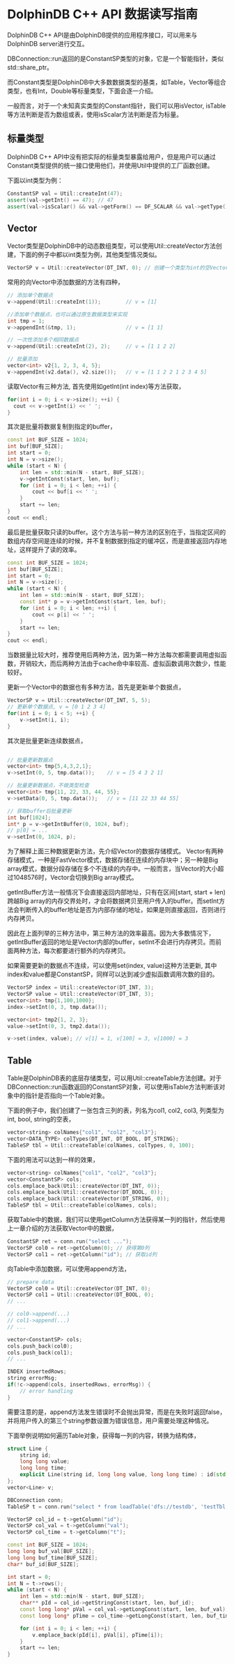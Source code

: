 # DolphinDB C++ API 数据读写指南

DolphinDB C++ API是由DolphinDB提供的应用程序接口，可以用来与DolphinDB server进行交互。

DBConnection::run返回的是ConstantSP类型的对象，它是一个智能指针，类似std::share_ptr。

而Constant类型是DolphinDB中大多数数据类型的基类，如Table，Vector等组合类型，也有Int，Double等标量类型，下面会逐一介绍。

一般而言，对于一个未知真实类型的Constant指针，我们可以用isVector, isTable等方法判断是否为数组或表，使用isScalar方法判断是否为标量。

## 标量类型
DolphinDB C++ API中没有把实际的标量类型暴露给用户，但是用户可以通过Constant类型提供的统一接口使用他们，并使用Util中提供的工厂函数创建。

下面以int类型为例：

```c++
ConstantSP val = Util::createInt(47);
assert(val->getInt() == 47); // 47
assert(val->isScalar() && val->getForm() == DF_SCALAR && val->getType() == DT_INT);
```

## Vector
Vector类型是DolphinDB中的动态数组类型，可以使用Util::createVector方法创建，下面的例子中都以int类型为例，其他类型情况类似。
```c++
VectorSP v = Util::createVector(DT_INT, 0); // 创建一个类型为int的空Vector
```

常用的向Vector中添加数据的方法有四种，
```c++
// 添加单个数据点
v->append(Util::createInt(1));        // v = [1]

//添加单个数据点，也可以通过原生数据类型来实现
int tmp = 1;
v->appendInt(&tmp, 1);                // v = [1 1]

// 一次性添加多个相同数据点
v->append(Util::createInt(2), 2);     // v = [1 1 2 2]

// 批量添加
vector<int> v2{1, 2, 3, 4, 5};
v->appendInt(v2.data(), v2.size());   // v = [1 1 2 2 1 2 3 4 5]
```

读取Vector有三种方法, 首先使用如getInt(int index)等方法获取，
```c++
for(int i = 0; i < v->size(); ++i) {
  cout << v->getInt(i) << ' ';
}
```
其次是批量将数据复制到指定的buffer，
```c++
const int BUF_SIZE = 1024;
int buf[BUF_SIZE];
int start = 0;
int N = v->size();
while (start < N) {
    int len = std::min(N - start, BUF_SIZE);
    v->getIntConst(start, len, buf);
    for (int i = 0; i < len; ++i) {
        cout << buf[i << ' ';
    }
    start += len;
}
cout << endl;
```
最后是批量获取只读的buffer。这个方法与前一种方法的区别在于，当指定区间的数组内存空间是连续的时候，并不复制数据到指定的缓冲区，而是直接返回内存地址，这样提升了读的效率。
```c++
const int BUF_SIZE = 1024;
int buf[BUF_SIZE];
int start = 0;
int N = v->size();
while (start < N) {
    int len = std::min(N - start, BUF_SIZE);
    const int* p = v->getIntConst(start, len, buf);
    for (int i = 0; i < len; ++i) {
        cout << p[i] << ' ';
    }
    start += len;
}
cout << endl;
```
当数据量比较大时，推荐使用后两种方法，因为第一种方法每次都需要调用虚拟函数，开销较大，而后两种方法由于cache命中率较高、虚拟函数调用次数少，性能较好。

更新一个Vector中的数据也有多种方法，首先是更新单个数据点，

```c++
VectorSP v = Util::createVector(DT_INT, 5, 5);
// 更新单个数据点, v = [0 1 2 3 4]
for(int i = 0; i < 5; ++i) {
    v->setInt(i, i);
}
```

其次是批量更新连续数据点，
```c++

// 批量更新数据点
vector<int> tmp{5,4,3,2,1};
v->setInt(0, 5, tmp.data());    // v = [5 4 3 2 1]

// 批量更新数据点，不做类型检查
vector<int> tmp{11, 22, 33, 44, 55};
v->setData(0, 5, tmp.data());   // v = [11 22 33 44 55]

// 获取buffer后批量更新
int buf[1024];
int* p = v->getIntBuffer(0, 1024, buf);
// p[0] = ...
v->setInt(0, 1024, p);
```

为了解释上面三种数据更新方法，先介绍Vector的数据存储模式。
Vector有两种存储模式，一种是FastVector模式，数据存储在连续的内存块中；另一种是Big array模式，数据分段存储在多个不连续的内存中。一般而言，当Vector的大小超过1048576时，Vector会切换到Big array模式。

getIntBuffer方法一般情况下会直接返回内部地址，只有在区间[start, start + len)跨越Big array的内存交界处时，才会将数据拷贝至用户传入的buffer。而setInt方法会判断传入的buffer地址是否为内部存储的地址，如果是则直接返回，否则进行内存拷贝。

因此在上面列举的三种方法中，第三种方法的效率最高。因为大多数情况下，getIntBuffer返回的地址是Vector内部的buffer，setInt不会进行内存拷贝。而前面两种方法，每次都要进行额外的内存拷贝。

如果需要更新的数据点不连续，可以使用set(index, value)这种方法更新, 其中index和value都是ConstantSP，同样可以达到减少虚拟函数调用次数的目的。
```c++
VectorSP index = Util::createVector(DT_INT, 3);
VectorSP value = Util::createVector(DT_INT, 3);
vector<int> tmp{1,100,1000};
index->setInt(0, 3, tmp.data());

vector<int> tmp2{1, 2, 3};
value->setInt(0, 3, tmp2.data());

v->set(index, value); // v[1] = 1, v[100] = 3, v[1000] = 3
```


## Table
Table是DolphinDB表的底层存储类型，可以用Util::createTable方法创建。对于DBConnection::run函数返回的ConstantSP对象，可以使用isTable方法判断该对象中的指针是否指向一个Table对象。

下面的例子中，我们创建了一张包含三列的表，列名为col1, col2, col3, 列类型为int, bool, string的空表，
```c++
vector<string> colNames{"col1", "col2", "col3"};
vector<DATA_TYPE> colTypes{DT_INT, DT_BOOL, DT_STRING};
TableSP tbl = Util::createTable(colNames, colTypes, 0, 100);
```

下面的用法可以达到一样的效果，
```c++
vector<string> colNames{"col1", "col2", "col3"};
vector<ConstantSP> cols;
cols.emplace_back(Util::createVector(DT_INT, 0));
cols.emplace_back(Util::createVector(DT_BOOL, 0));
cols.emplace_back(Util::createVector(DT_STRING, 0));
TableSP tbl = Util::createTable(colNames, cols);
```

获取Table中的数据，我们可以使用getColumn方法获得某一列的指针，然后使用上一章介绍的方法获取Vector中的数据，
```c++
ConstantSP ret = conn.run("select ...");
VectorSP col0 = ret->getColumn(0); // 获得第0列
VectorSP col1 = ret->getColumn("id"); // 获取id列
```

向Table中添加数据，可以使用append方法，
```c++
// prepare data
VectorSP col0 = Util::createVector(DT_INT, 0);
VectorSP col1 = Util::createVector(DT_BOOL, 0);
// ...

// col0->append(...)
// col1->append(...)
// ...

vector<ConstantSP> cols;
cols.push_back(col0);
cols.push_back(col1);
// ...

INDEX insertedRows;
string errorMsg;
if(!c->append(cols, insertedRows, errorMsg)) {
    // error handling
}
```

需要注意的是，append方法发生错误时不会抛出异常，而是在失败时返回false，并将用户传入的第三个string参数设置为错误信息，用户需要处理这种情况。

下面举例说明如何遍历Table对象，获得每一列的内容，转换为结构体，
```c++
struct Line {
    string id;
    long long value;
    long long time;
    explicit Line(string id, long long value, long long time) : id(std::move(id)), value(value), time(time) {}
};
vector<Line> v;

DBConnection conn;
TableSP t = conn.run("select * from loadTable('dfs://testdb', 'testTbl')");

VectorSP col_id = t->getColumn("id");
VectorSP col_val = t->getColumn("val");
VectorSP col_time = t->getColumn("t");

const int BUF_SIZE = 1024;
long long buf_val[BUF_SIZE];
long long buf_time[BUF_SIZE];
char* buf_id[BUF_SIZE];

int start = 0;
int N = t->rows();
while (start < N) {
    int len = std::min(N - start, BUF_SIZE);
    char** pId = col_id->getStringConst(start, len, buf_id);
    const long long* pVal = col_val->getLongConst(start, len, buf_val);
    const long long* pTime = col_time->getLongConst(start, len, buf_time);

    for (int i = 0; i < len; ++i) {
        v.emplace_back(pId[i], pVal[i], pTime[i]);
    }
    start += len;
}
```
